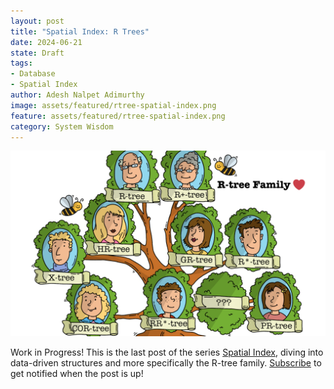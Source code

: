 ```yaml
---
layout: post
title: "Spatial Index: R Trees"
date: 2024-06-21
state: Draft
tags:
- Database
- Spatial Index
author: Adesh Nalpet Adimurthy
image: assets/featured/rtree-spatial-index.png
feature: assets/featured/rtree-spatial-index.png
category: System Wisdom
---
```


<img class="center-image" src="./assets/featured/rtree-spatial-index.png" /> 

<div class="blog-reference green-disclaimer">
<p>Work in Progress! This is the last post of the series <a href="/tags/#Spatial%20Index">Spatial Index</a>, diving into data-driven structures and more specifically the R-tree family. <a href="https://pyblog.medium.com/subscribe" target="_blank">Subscribe</a> to get notified when the post is up!</p>
</div>